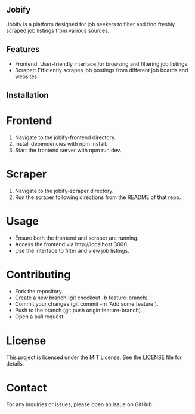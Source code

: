 ## Jobify

Jobify is a platform designed for job seekers to filter and find freshly scraped job listings from various sources.

## Features
 - Frontend: User-friendly interface for browsing and filtering job listings.
 - Scraper: Efficiently scrapes job postings from different job boards and websites.

## Installation

# Frontend
1. Navigate to the jobify-frontend directory.
2. Install dependencies with npm install.
3. Start the frontend server with npm run dev.

# Scraper
1. Navigate to the jobify-scraper directory.
2. Run the scraper following directions from the README of that repo.

# Usage
 - Ensure both the frontend and scraper are running.
 - Access the frontend via http://localhost:3000.
 - Use the interface to filter and view job listings.

# Contributing
 - Fork the repository.
 - Create a new branch (git checkout -b feature-branch).
 - Commit your changes (git commit -m 'Add some feature').
 - Push to the branch (git push origin feature-branch).
 - Open a pull request.

# License
This project is licensed under the MIT License. See the LICENSE file for details.

# Contact
For any inquiries or issues, please open an issue on GitHub.